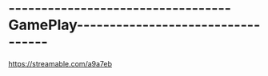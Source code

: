# ----------------------------------GamePlay----------------------------------
https://streamable.com/a9a7eb


